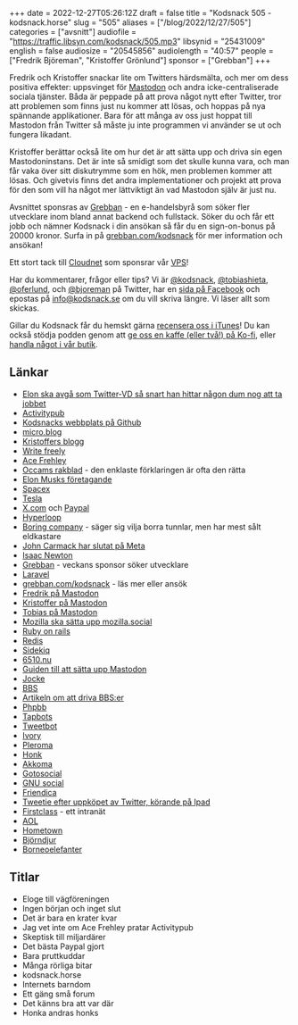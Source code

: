 +++
date = 2022-12-27T05:26:12Z
draft = false
title = "Kodsnack 505 - kodsnack.horse"
slug = "505"
aliases = ["/blog/2022/12/27/505"]
categories = ["avsnitt"]
audiofile = "https://traffic.libsyn.com/kodsnack/505.mp3"
libsynid = "25431009"
english = false
audiosize = "20545856"
audiolength = "40:57"
people = ["Fredrik Björeman", "Kristoffer Grönlund"]
sponsor = ["Grebban"]
+++

Fredrik och Kristoffer snackar lite om Twitters härdsmälta, och mer om dess positiva effekter: uppsvinget för [Mastodon](https://en.wikipedia.org/wiki/Mastodon_%28social_network%29) och andra icke-centraliserade sociala tjänster. Båda är peppade på att prova något nytt efter Twitter, tror att problemen som finns just nu kommer att lösas, och hoppas på nya spännande applikationer. Bara för att många av oss just hoppat till Mastodon från Twitter så måste ju inte programmen vi använder se ut och fungera likadant.

Kristoffer berättar också lite om hur det är att sätta upp och driva sin egen Mastodoninstans. Det är inte så smidigt som det skulle kunna vara, och man får vaka över sitt diskutrymme som en hök, men problemen kommer att lösas. Och givetvis finns det andra implementationer och projekt att prova för den som vill ha något mer lättviktigt än vad Mastodon själv är just nu.

Avsnittet sponsras av [Grebban](https://www.grebban.com/kodsnack) - en e-handelsbyrå som söker fler utvecklare inom bland annat backend och fullstack. Söker du och får ett jobb och nämner Kodsnack i din ansökan så får du en sign-on-bonus på 20000 kronor. Surfa in på [grebban.com/kodsnack](https://www.grebban.com/kodsnack) för mer information och ansökan!

Ett stort tack till [Cloudnet](https://www.cloudnet.se) som sponsrar vår [VPS](https://en.wikipedia.org/wiki/Virtual_private_server)!

Har du kommentarer, frågor eller tips? Vi är [@kodsnack](https://www.twitter.com/kodsnack), [@tobiashieta](https://www.twitter.com/tobiashieta), [@oferlund](https://www.twitter.com/oferlund), och [@bjoreman](https://www.twitter.com/bjoreman) på Twitter, har en [sida på Facebook](https://www.facebook.com/kodsnack) och epostas på [info@kodsnack.se](mailto:info@kodsnack.se) om du vill skriva längre. Vi läser allt som skickas.

Gillar du Kodsnack får du hemskt gärna [recensera oss i iTunes](https://itunes.apple.com/se/podcast/kodsnack/id561631498?l=en)! Du kan också stödja podden genom att <a href="https://ko-fi.com/kodsnack" rel="payment">ge oss en kaffe (eller två!) på Ko-fi</a>, eller [handla något i vår butik](https://shop.spreadshirt.se/kodsnack/).

## Länkar ##
* [Elon ska avgå som Twitter-VD så snart han hittar någon dum nog att ta jobbet](https://www.cbc.ca/news/business/twitter-ceo-musk-1.6693407)
* [Activitypub](https://en.wikipedia.org/wiki/ActivityPub)
* [Kodsnacks webbplats på Github](https://github.com/kodsnack/site)
* [micro.blog](https://en.wikipedia.org/wiki/Micro.blog)
* [Kristoffers blogg](https://write.as/oferlund/)
* [Write freely](https://writefreely.org/)
* [Ace Frehley](https://en.wikipedia.org/wiki/Ace_Frehley)
* [Occams rakblad](https://en.wikipedia.org/wiki/Occam%27s_razor) - den enklaste förklaringen är ofta den rätta
* [Elon Musks företagande](https://en.wikipedia.org/wiki/Elon_Musk)
* [Spacex](https://en.wikipedia.org/wiki/SpaceX)
* [Tesla](https://en.wikipedia.org/wiki/Tesla,_Inc.)
* [X.com](https://en.wikipedia.org/wiki/X.com) och [Paypal](https://en.wikipedia.org/wiki/PayPal)
* [Hyperloop](https://en.wikipedia.org/wiki/Hyperloop)
* [Boring company](https://en.wikipedia.org/wiki/The_Boring_Company) - säger sig vilja borra tunnlar, men har mest sålt eldkastare
* [John Carmack har slutat på Meta](https://kotaku.com/john-carmack-quit-meta-facebook-vr-oculus-rift-doom-1849912694)
* [Isaac Newton](https://en.wikipedia.org/wiki/Isaac_Newton)
* [Grebban](https://www.grebban.com/kodsnack) - veckans sponsor söker utvecklare
* [Laravel](https://laravel.com/)
* [grebban.com/kodsnack](https://www.grebban.com/kodsnack) - läs mer eller ansök
* [Fredrik på Mastodon](https://toot.cafe/@bjoreman)
* [Kristoffer på Mastodon](https://6510.nu/@krig)
* [Tobias på Mastodon](https://6510.nu/@thieta)
* [Mozilla ska sätta upp mozilla.social](https://blog.mozilla.org/en/mozilla/mozilla-launch-fediverse-instance-social-media-alternative/)
* [Ruby on rails](https://en.wikipedia.org/wiki/Ruby_on_Rails)
* [Redis](https://en.wikipedia.org/wiki/Redis)
* [Sidekiq](https://en.wikipedia.org/wiki/Sidekiq)
* [6510.nu](https://6510.nu/explore)
* [Guiden till att sätta upp Mastodon](https://docs.joinmastodon.org/user/run-your-own/)
* [Jocke](https://www.melin.org/)
* [BBS](https://en.wikipedia.org/wiki/Bulletin_board_system)
* [Artikeln om att driva BBS:er](https://arstechnica.com/information-technology/2022/12/my-secret-life-as-an-11-year-old-bbs-sysop/)
* [Phpbb](https://en.wikipedia.org/wiki/PhpBB)
* [Tapbots](https://tapbots.com/)
* [Tweetbot](https://tapbots.com/tweetbot/mac/)
* [Ivory](https://tapbots.social/@ivory)
* [Pleroma](https://pleroma.social/)
* [Honk](https://humungus.tedunangst.com/r/honk)
* [Akkoma](https://akkoma.dev/AkkomaGang/akkoma/)
* [Gotosocial](https://docs.gotosocial.org/en/latest/)
* [GNU social](https://gnusocial.network/)
* [Friendica](https://friendi.ca/)
* [Tweetie efter uppköpet av Twitter, körande på Ipad](https://www.youtube.com/watch?v=XVW2eCy32FU)
* [Firstclass](https://en.wikipedia.org/wiki/FirstClass) - ett intranät
* [AOL](https://en.wikipedia.org/wiki/AOL)
* [Hometown](https://github.com/hometown-fork/hometown)
* [Björndjur](https://en.wikipedia.org/wiki/Tardigrade)
* [Borneoelefanter](https://en.wikipedia.org/wiki/Borneo_elephant)

## Titlar ##
* Eloge till vägföreningen
* Ingen början och inget slut
* Det är bara en krater kvar
* Jag vet inte om Ace Frehley pratar Activitypub
* Skeptisk till miljardärer
* Det bästa Paypal gjort
* Bara pruttkuddar
* Många rörliga bitar
* kodsnack.horse
* Internets barndom
* Ett gäng små forum
* Det känns bra att var där
* Honka andras honks